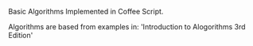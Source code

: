 
Basic Algorithms Implemented in Coffee Script.

Algorithms are based from examples in: 'Introduction to Alogorithms 3rd
Edition'
